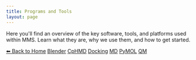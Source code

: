 ```yaml
---
title: Programs and Tools
layout: page
---
```


Here you'll find an overview of the key software, tools, and platforms used within MMS. Learn what they are, why we use them, and how to get started.


[⬅ Back to Home](/)
<a class="btn" href="blender">Blender</a>
<a class="btn" href="cphmd">CpHMD</a>
<a class="btn" href="docking">Docking</a>
<a class="btn" href="md">MD</a>
<a class="btn" href="pymol">PyMOL</a>
<a class="btn" href="qm">QM</a>
